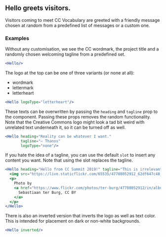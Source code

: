 ## Hello greets visitors.

Visitors coming to meet CC Vocabulary are greeted with a friendly message chosen
at random from a predefined list of messages or a custom one.

### Examples

Without any customisation, we see the CC wordmark, the project title and a 
randomly chosen welcoming tagline from a predefined set.

```jsx
<Hello/>
```

The logo at the top can be one of three variants (or none at all):
- wordmark
- lettermark
- letterheart

```jsx
<Hello logoType="letterheart"/>
```

These texts can be overwritten by passing the `heading` and `tagline` prop to 
the component. Passing these props removes the random functionality. Note that
the Creative Commons logo might look a tad bit weird with unrelated text 
underneath it, so it can be turned off as well.

```jsx
<Hello heading="Reality can be whatever I want." 
       tagline="— Thanos"
       logoType="none"/>
```

If you hate the idea of a tagline, you can use the default `slot` to insert any 
content you want. Note that using the slot replaces the tagline.

```jsx
<Hello heading="Hello from CC Summit 2019!" tagline="This is irrelevant">
  <img src="https://live.staticflickr.com/65535/47788052912_62df647c48_z_d.jpg"/>
  <p>
    Photo by 
    <a href="https://www.flickr.com/photos/ter-burg/47788052912/in/album-72157708410802765/">
      Sebastiaan ter Burg, CC BY
    </a>
  </p> 
</Hello>
``` 


There is also an inverted version that inverts the logo as well as text color.
This is intended for placement on dark or non-white backgrounds.

```jsx { "props": { "className": "dark-background" } } 
<Hello inverted/>
```
